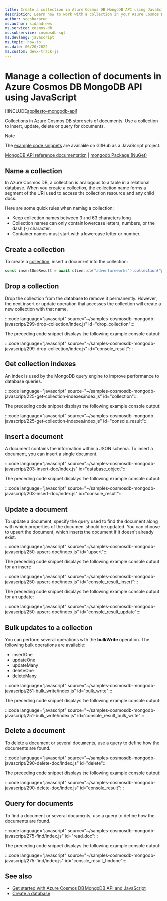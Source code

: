 ```yaml
---
title: Create a collection in Azure Cosmos DB MongoDB API using JavaScript
description: Learn how to work with a collection in your Azure Cosmos DB MongoDB API database using the JavaScript SDK.
author: seesharprun
ms.author: sidandrews
ms.service: cosmos-db
ms.subservice: cosmosdb-sql
ms.devlang: javascript
ms.topic: how-to
ms.date: 06/20/2022
ms.custom: devx-track-js
---
```


# Manage a collection of documents in Azure Cosmos DB MongoDB API using JavaScript

[!INCLUDE[appliesto-mongodb-api](../includes/appliesto-mongodb-api.md)]

Collections in Azure Cosmos DB store sets of documents. Use a collection to insert, update, delete or query for documents.

> [!NOTE]
> The [example code snippets](https://github.com/Azure-Samples/cosmos-db-mongodb-api-javascript-samples) are available on GitHub as a JavaScript project.

[MongoDB API reference documentation](https://docs.mongodb.com/drivers/node) | [mongodb Package (NuGet)](https://www.npmjs.com/package/mongodb)


## Name a collection

In Azure Cosmos DB, a collection is analogous to a table in a relational database. When you create a collection, the collection name forms a segment of the URI used to access the collection resource and any child docs.

Here are some quick rules when naming a collection:

* Keep collection names between 3 and 63 characters long
* Collection names can only contain lowercase letters, numbers, or the dash (-) character.
* Container names must start with a lowercase letter or number.

## Create a collection

To create a [collection](https://mongodb.github.io/node-mongodb-native/4.5/classes/Db.html#collection), insert a document into the collection:

```javascript
const insertOneResult = await client.db("adventureworks").collection("products").insertOne(doc);
```

## Drop a collection

Drop the collection from the database to remove it permanently. However, the next insert or update operation that accesses the collection will create a new collection with that name.


:::code language="javascript" source="~/samples-cosmosdb-mongodb-javascript/299-drop-collection/index.js" id="drop_collection":::

The preceding code snippet displays the following example console output:

:::code language="javascript" source="~/samples-cosmosdb-mongodb-javascript/299-drop-collection/index.js" id="console_result":::

## Get collection indexes

An index is used by the MongoDB query engine to improve performance to database queries.

:::code language="javascript" source="~/samples-cosmosdb-mongodb-javascript/225-get-collection-indexes/index.js" id="collection":::

The preceding code snippet displays the following example console output:

:::code language="javascript" source="~/samples-cosmosdb-mongodb-javascript/225-get-collection-indexes/index.js" id="console_result":::

## Insert a document

A document contains the information within a JSON schema. To insert a document, you can insert a single document.

:::code language="javascript" source="~/samples-cosmosdb-mongodb-javascript/203-insert-doc/index.js" id="database_object":::

The preceding code snippet displays the following example console output:

:::code language="javascript" source="~/samples-cosmosdb-mongodb-javascript/203-insert-doc/index.js" id="console_result":::


## Update a document

To update a document, specify the query used to find the document along with which properties of the document should be updated. You can choose to upsert the document, which inserts the document if it doesn't already exist. 

:::code language="javascript" source="~/samples-cosmosdb-mongodb-javascript/250-upsert-doc/index.js" id="upsert":::

The preceding code snippet displays the following example console output for an insert:

:::code language="javascript" source="~/samples-cosmosdb-mongodb-javascript/250-upsert-doc/index.js" id="console_result_insert":::

The preceding code snippet displays the following example console output for an update:

:::code language="javascript" source="~/samples-cosmosdb-mongodb-javascript/250-upsert-doc/index.js" id="console_result_update":::

## Bulk updates to a collection

You can perform several operations with the **bulkWrite** operation. The following bulk operations are available:

* insertOne
* updateOne
* updateMany
* deleteOne
* deleteMany

:::code language="javascript" source="~/samples-cosmosdb-mongodb-javascript/251-bulk_write/index.js" id="bulk_write":::

The preceding code snippet displays the following example console output:

:::code language="javascript" source="~/samples-cosmosdb-mongodb-javascript/251-bulk_write/index.js" id="console_result_bulk_write":::

## Delete a document

To delete a document or several documents, use a query to define how the documents are found. 

:::code language="javascript" source="~/samples-cosmosdb-mongodb-javascript/290-delete-doc/index.js" id="delete":::

The preceding code snippet displays the following example console output:

:::code language="javascript" source="~/samples-cosmosdb-mongodb-javascript/290-delete-doc/index.js" id="console_result":::

## Query for documents

To find a document or several documents, use a query to define how the documents are found. 

:::code language="javascript" source="~/samples-cosmosdb-mongodb-javascript/275-find/index.js" id="read_doc":::

The preceding code snippet displays the following example console output:

:::code language="javascript" source="~/samples-cosmosdb-mongodb-javascript/275-find/index.js" id="console_result_findone":::

## See also

- [Get started with Azure Cosmos DB MongoDB API and JavaScript](how-to-javascript-get-started.md)
- [Create a database](how-to-javascript-manage-databases.md)
